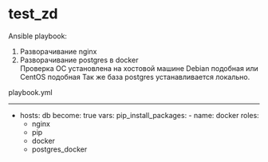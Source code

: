 # test_zd

Ansible playbook: 
1) Разворачивание nginx 
2) Разворачивание postgres в docker  
Проверка ОС установлена на хостовой машине Debian подобная или CentOS подобная 
Так же база postgres устанавливается локально.

playbook.yml

---

- hosts: db
  become: true
  vars:
    pip_install_packages:
      - name: docker
  roles:
    - nginx
    - pip
    - docker
    - postgres_docker
